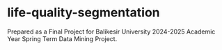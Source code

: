 # life-quality-segmentation
Prepared as a Final Project for Balikesir University 2024-2025 Academic Year Spring Term Data Mining Project.
